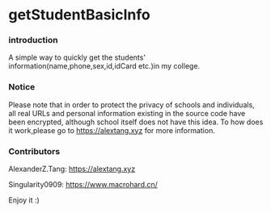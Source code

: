 # getStudentBasicInfo
### introduction

A simple way to quickly get the students' information(name,phone,sex,id,idCard etc.)in my college.

### Notice

Please note that in order to protect the privacy of schools and individuals, all real URLs and personal information existing in the source code have been encrypted, although school itself does not have this idea. To how does it work,please go to https://alextang.xyz for more information.

### Contributors

AlexanderZ.Tang: https://alextang.xyz

Singularity0909: https://www.macrohard.cn/

Enjoy it :)